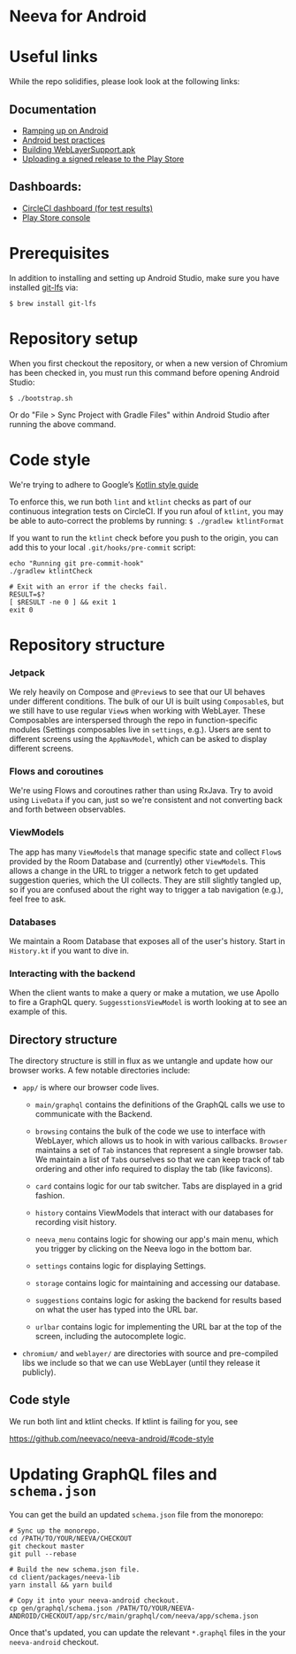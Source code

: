 Neeva for Android
=================

# Useful links

While the repo solidifies, please look look at the following links:

## Documentation
* [Ramping up on Android](https://paper.dropbox.com/doc/How-to-Setting-up-an-Android-dev-environment--BYJBnfCPxBpUgE75mLGunuctAg-f3fGXdiAUv3QJSIYiMu83)
* [Android best practices](https://paper.dropbox.com/doc/Pointers-and-best-practices--BZHtc5YBE~oSM6wSnXKkcXf_Ag-E7AvLtTjLLV3qvMljkuDc)
* [Building WebLayerSupport.apk](https://paper.dropbox.com/doc/Building-WebLayer-for-Android--BY7mVRhdJHnxtRItajJMVaYRAg-SLtR2sjydyPDmUbIo1hO8)
* [Uploading a signed release to the Play Store](https://paper.dropbox.com/doc/Uploading-a-signed-release-to-the-Play-Store--BZGrvGNK9AeFPeY50wcwYd9yAg-BUfGIWJtD2f646cik6q3n)

## Dashboards:
* [CircleCI dashboard (for test results)](https://app.circleci.com/pipelines/github/neevaco/neeva-android?filter=all)
* [Play Store console](https://play.google.com/console/u/0/developers/6544928132232754928/app-list)

# Prerequisites

In addition to installing and setting up Android Studio, make sure you have installed
[git-lfs](https://git-lfs.github.com/) via:
```
$ brew install git-lfs
```

# Repository setup

When you first checkout the repository, or when a new version of Chromium has been checked in,
you must run this command before opening Android Studio:

`$ ./bootstrap.sh`

 Or do "File > Sync Project with Gradle Files" within Android Studio after running the above command.

# Code style

We're trying to adhere to Google’s [Kotlin style guide](https://developer.android.com/kotlin/style-guide)

To enforce this, we run both `lint` and `ktlint` checks as part of our continuous integration tests
on CircleCI.  If you run afoul of `ktlint`, you may be able to auto-correct the problems by running:
`
$ ./gradlew ktlintFormat
`

If you want to run the `ktlint` check before you push to the origin, you can add this to your local
`.git/hooks/pre-commit` script:

```
echo "Running git pre-commit-hook"
./gradlew ktlintCheck

# Exit with an error if the checks fail.
RESULT=$?
[ $RESULT -ne 0 ] && exit 1
exit 0
```

# Repository structure

### Jetpack
We rely heavily on Compose and `@Preview`s to see that our UI behaves under different conditions.
The bulk of our UI is built using `Composable`s, but we still have to use regular `View`s when working with WebLayer.
These Composables are interspersed through the repo in function-specific modules (Settings composables live in `settings`, e.g.).
Users are sent to different screens using the `AppNavModel`, which can be asked to display different screens.

### Flows and coroutines
We're using Flows and coroutines rather than using RxJava.  Try to avoid using `LiveData` if you can, just so we're consistent and not converting back and forth between observables.

### ViewModels
The app has many `ViewModel`s that manage specific state and collect `Flow`s provided by the Room Database and (currently) other `ViewModel`s.
This allows a change in the URL to trigger a network fetch to get updated suggestion queries, which the UI collects.
They are still slightly tangled up, so if you are confused about the right way to trigger a tab navigation (e.g.), feel free to ask.

### Databases
We maintain a Room Database that exposes all of the user's history.  Start in `History.kt` if you want to dive in.

### Interacting with the backend
When the client wants to make a query or make a mutation, we use Apollo to fire a GraphQL query.
`SuggesstionsViewModel` is worth looking at to see an example of this.

## Directory structure
The directory structure is still in flux as we untangle and update how our browser works.  A few notable directories include:

* `app/` is where our browser code lives.

    * `main/graphql` contains the definitions of the GraphQL calls we use to communicate with the Backend.

    * `browsing` contains the bulk of the code we use to interface with WebLayer, which allows us to hook in with various callbacks.  `Browser` maintains a set of `Tab` instances that represent a single browser tab.  We maintain a list of `Tab`s ourselves so that we can keep track of tab ordering and other info required to display the tab (like favicons).

    * `card` contains logic for our tab switcher.  Tabs are displayed in a grid fashion.

    * `history` contains ViewModels that interact with our databases for recording visit history.

    * `neeva_menu` contains logic for showing our app's main menu, which you trigger by clicking on the Neeva logo in the bottom bar.

    * `settings` contains logic for displaying Settings.

    * `storage` contains logic for maintaining and accessing our database.

    * `suggestions` contains logic for asking the backend for results based on what the user has typed into the URL bar.

    * `urlbar` contains logic for implementing the URL bar at the top of the screen, including the autocomplete logic.

* `chromium/` and `weblayer/` are directories with source and pre-compiled libs we include so that we can use WebLayer (until they release it publicly).

## Code style
We run both lint and ktlint checks.  If ktlint is failing for you, see 

https://github.com/neevaco/neeva-android/#code-style

# Updating GraphQL files and `schema.json`

You can get the build an updated `schema.json` file from the monorepo:
```
# Sync up the monorepo.
cd /PATH/TO/YOUR/NEEVA/CHECKOUT
git checkout master
git pull --rebase

# Build the new schema.json file.
cd client/packages/neeva-lib
yarn install && yarn build

# Copy it into your neeva-android checkout.
cp gen/graphql/schema.json /PATH/TO/YOUR/NEEVA-ANDROID/CHECKOUT/app/src/main/graphql/com/neeva/app/schema.json
```

Once that's updated, you can update the relevant `*.graphql` files in the your `neeva-android` checkout.
